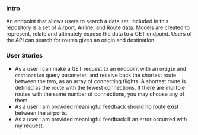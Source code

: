 ### Intro

An endpoint that allows users to search a data set. Included in this repository is a set of Airport, Airline, and Route data. Models are created to represent, relate and ultimately expose the data to a GET endpoint. Users of the API can search for routes given an origin and destination.

### User Stories

- As a user I can make a GET request to an endpoint with an `origin` and `destination` query parameter, and receive back the shortest route between the two, as an array of connecting flights. A shortest route is defined as the route with the fewest connections. If there are mulitple routes with the same number of connections, you may choose any of them. 
- As a user I am provided meaningful feedback should no route exist between the airports.
- As a user I am provided meaningful feedback if an error occurred with my request.
